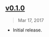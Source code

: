 ## [v0.1.0]
> Mar 17, 2017

- Initial release.

[v0.1.0]: https://github.com/rstacruz/startup-name-generator/tree/v0.1.0

